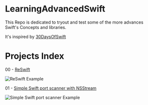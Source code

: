 # LearningAdvancedSwift

This Repo is dedicated to tryout and test some of the more advances Swift's Concepts and libraries.

It's inspired by [30DaysOfSwift](https://github.com/allenwong/30DaysofSwift)

# Projects Index

00 - [ReSwift](https://github.com/OrRon/LearningAdvancedSwift/tree/master/00-LearningReSwift)

![ReSwift Example](https://github.com/OrRon/LearningAdvancedSwift/raw/master/00-LearningReSwift/example.gif)

01 - [Simple Swift port scanner with NSStream](https://github.com/OrRon/LearningAdvancedSwift/tree/master/01-LearningNSStream)

![Simple Swift port scanner Example](https://github.com/OrRon/LearningAdvancedSwift/tree/master/01-LearningNSStream/example.gif)

